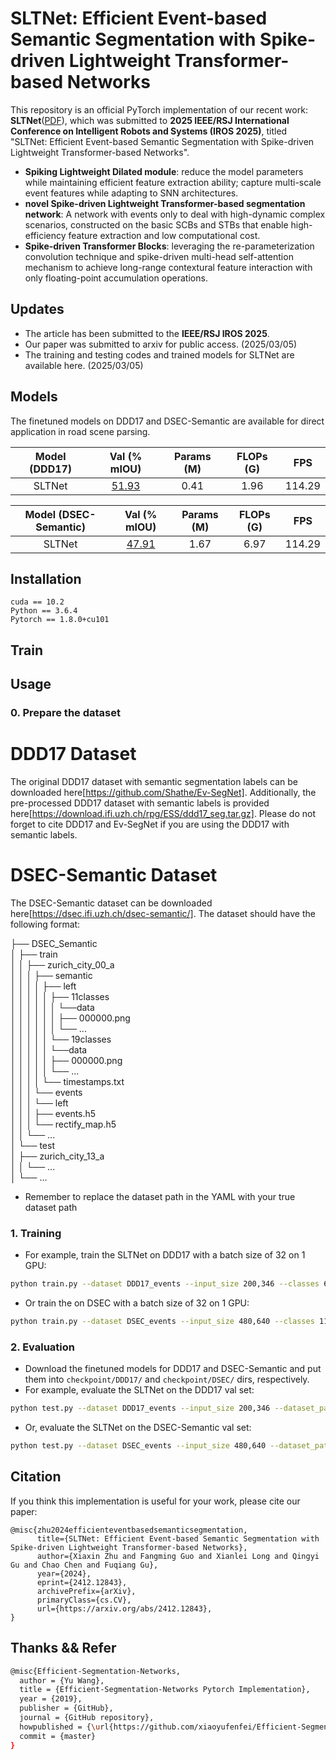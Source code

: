 # SLTNet: Efficient Event-based Semantic Segmentation with Spike-driven Lightweight Transformer-based Networks

This repository is an official PyTorch implementation of our recent work: **SLTNet**([PDF](https://arxiv.org/pdf/2412.12843)), which was submitted to **2025 IEEE/RSJ International Conference on Intelligent Robots and Systems (IROS 2025)**, titled "SLTNet: Efficient Event-based Semantic Segmentation with Spike-driven Lightweight Transformer-based Networks".

* **Spiking Lightweight Dilated module**:  reduce the model parameters while maintaining efficient feature extraction ability; capture multi-scale event features while adapting to SNN architectures.
* **novel Spike-driven Lightweight Transformer-based segmentation network**: A network with events only to deal with high-dynamic complex scenarios, constructed on the basic SCBs and STBs that enable high-efficiency feature extraction and low computational cost.
* **Spike-driven Transformer Blocks**: leveraging the re-parameterization convolution technique and spike-driven multi-head self-attention mechanism to achieve long-range contextural feature interaction with only floating-point accumulation operations.

## Updates
   - The article has been submitted to the **IEEE/RSJ IROS 2025**.
   - Our paper was submitted to arxiv for public access. (2025/03/05)
   - The training and testing codes and trained models for SLTNet are available here. (2025/03/05)


## Models
The finetuned models on DDD17 and DSEC-Semantic are available for direct application in road scene parsing.

| Model (DDD17) | Val (% mIOU) | Params (M) | FLOPs (G) | FPS |
|:-:|:-:|:-:|:-:|:-:|
| SLTNet | [51.93](https://drive.google.com/file/d/1gsZ-ykM9-jMwf9UE7Adj4eLRhiaw98Fy/view?usp=drive_link) | 0.41 | 1.96 | 114.29 |

| Model (DSEC-Semantic) | Val (% mIOU) | Params (M) | FLOPs (G) | FPS |
|:-:|:-:|:-:|:-:|:-:|
| SLTNet| [47.91](https://drive.google.com/file/d/1SfTWcgsZbuOU3tCeXva9-LuJ94wLnae7/view?usp=sharing)| 1.67 | 6.97 | 114.29 |


## Installation

```
cuda == 10.2
Python == 3.6.4
Pytorch == 1.8.0+cu101
```

## Train

## Usage

### 0. Prepare the dataset
# DDD17 Dataset
The original DDD17 dataset with semantic segmentation labels can be downloaded here[https://github.com/Shathe/Ev-SegNet]. Additionally, the pre-processed DDD17 dataset with semantic labels is provided here[https://download.ifi.uzh.ch/rpg/ESS/ddd17_seg.tar.gz]. Please do not forget to cite DDD17 and Ev-SegNet if you are using the DDD17 with semantic labels.

# DSEC-Semantic Dataset
The DSEC-Semantic dataset can be downloaded here[https://dsec.ifi.uzh.ch/dsec-semantic/]. The dataset should have the following format:

├── DSEC_Semantic                 
│   ├── train                 
│   │   ├── zurich_city_00_a   
│   │   │   ├── semantic  
│   │   │   │   ├── left  
│   │   │   │   │   ├── 11classes  
│   │   │   │   │   │   └──data  
│   │   │   │   │   │       ├── 000000.png  
│   │   │   │   │   │       └── ...  
│   │   │   │   │   └── 19classes  
│   │   │   │   │       └──data  
│   │   │   │   │           ├── 000000.png  
│   │   │   │   │           └── ...  
│   │   │   │   └── timestamps.txt  
│   │   │   └── events    
│   │   │       └── left  
│   │   │           ├── events.h5  
│   │   │           └── rectify_map.h5  
│   │   └── ...  
│   └── test  
│       ├── zurich_city_13_a  
│       │   └── ...  
│       └── ... 

* Remember to replace the dataset path in the YAML with your true dataset path


### 1. Training
* For example, train the SLTNet on DDD17 with a batch size of 32 on 1 GPU:
````bash
python train.py --dataset DDD17_events --input_size 200,346 --classes 6 --dataset_path your_path
````
* Or train the  on DSEC with a batch size of 32 on 1 GPU:
````bash
python train.py --dataset DSEC_events --input_size 480,640 --classes 11 --dataset_path your_path
````


### 2. Evaluation

* Download the finetuned models for DDD17 and DSEC-Semantic and put them into `checkpoint/DDD17/` and `checkpoint/DSEC/` dirs, respectively.
* For example, evaluate the SLTNet on the DDD17 val set:
````bash
python test.py --dataset DDD17_events --input_size 200,346 --dataset_path your_path --checkpoint ./pretrained_models/DDD17/SLTNet_DDD17_Test.pth
````
* Or, evaluate the SLTNet on the DSEC-Semantic val set:
````bash
python test.py --dataset DSEC_events --input_size 480,640 --dataset_path your_path --checkpoint ./pretrained_models/DSEC/SLTNet_DSEC_Test.pth
````


## Citation

If you think this implementation is useful for your work, please cite our paper:
```
@misc{zhu2024efficienteventbasedsemanticsegmentation,
      title={SLTNet: Efficient Event-based Semantic Segmentation with Spike-driven Lightweight Transformer-based Networks}, 
      author={Xiaxin Zhu and Fangming Guo and Xianlei Long and Qingyi Gu and Chao Chen and Fuqiang Gu},
      year={2024},
      eprint={2412.12843},
      archivePrefix={arXiv},
      primaryClass={cs.CV},
      url={https://arxiv.org/abs/2412.12843}, 
}
```

## Thanks && Refer

```bash
@misc{Efficient-Segmentation-Networks,
  author = {Yu Wang},
  title = {Efficient-Segmentation-Networks Pytorch Implementation},
  year = {2019},
  publisher = {GitHub},
  journal = {GitHub repository},
  howpublished = {\url{https://github.com/xiaoyufenfei/Efficient-Segmentation-Networks}},
  commit = {master}
}
```

